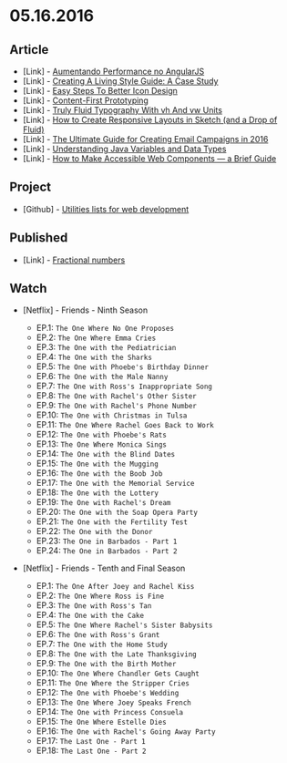 # 05.16.2016

## Article 

- \[Link\] - [Aumentando Performance no AngularJS](https://medium.com/@thiagorizzo/aumentando-performance-no-angularjs-df2264be8972#.5ergphaff)
- \[Link\] - [Creating A Living Style Guide: A Case Study](https://www.smashingmagazine.com/2016/05/creating-a-living-style-guide-case-study/)
- \[Link\] - [Easy Steps To Better Icon Design](https://www.smashingmagazine.com/2016/05/easy-steps-to-better-logo-design/)
- \[Link\] - [Content-First Prototyping](https://www.smashingmagazine.com/2016/05/content-first-prototyping/)
- \[Link\] - [Truly Fluid Typography With vh And vw Units](https://www.smashingmagazine.com/2016/05/fluid-typography/)
- \[Link\] - [How to Create Responsive Layouts in Sketch (and a Drop of Fluid)](http://www.sitepoint.com/how-to-create-responsive-layouts-in-sketch-using-fluid/)
- \[Link\] - [The Ultimate Guide for Creating Email Campaigns in 2016](http://www.sitepoint.com/the-ultimate-guide-for-creating-email-campaigns-in-2016/)
- \[Link\] - [Understanding Java Variables and Data Types](http://www.sitepoint.com/understanding-java-variables-and-data-types/)
- \[Link\] - [How to Make Accessible Web Components — a Brief Guide](http://www.sitepoint.com/accessible-web-components/)


## Project

- \[Github\] - [Utilities lists for web development](https://github.com/brazilian-dev/useful)


## Published 

- \[Link\] - [Fractional numbers](http://donotgiveup.com.br/articles/vocabulary/fractional-numbers/)


## Watch

- \[Netflix\] - Friends - Ninth Season
  - EP.1: `The One Where No One Proposes`
  - EP.2: `The One Where Emma Cries`
  - EP.3: `The One with the Pediatrician`
  - EP.4: `The One with the Sharks`
  - EP.5: `The One with Phoebe's Birthday Dinner`
  - EP.6: `The One with the Male Nanny`
  - EP.7: `The One with Ross's Inappropriate Song`
  - EP.8: `The One with Rachel's Other Sister`
  - EP.9: `The One with Rachel's Phone Number`
  - EP.10: `The One with Christmas in Tulsa`
  - EP.11: `The One Where Rachel Goes Back to Work`
  - EP.12: `The One with Phoebe's Rats`
  - EP.13: `The One Where Monica Sings`
  - EP.14: `The One with the Blind Dates`
  - EP.15: `The One with the Mugging`
  - EP.16: `The One with the Boob Job`
  - EP.17: `The One with the Memorial Service`
  - EP.18: `The One with the Lottery`
  - EP.19: `The One with Rachel's Dream`
  - EP.20: `The One with the Soap Opera Party`
  - EP.21: `The One with the Fertility Test`
  - EP.22: `The One with the Donor`
  - EP.23: `The One in Barbados - Part 1`
  - EP.24: `The One in Barbados - Part 2`

- \[Netflix\] - Friends - Tenth and Final Season
  - EP.1: `The One After Joey and Rachel Kiss`
  - EP.2: `The One Where Ross is Fine`
  - EP.3: `The One with Ross's Tan`
  - EP.4: `The One with the Cake`
  - EP.5: `The One Where Rachel's Sister Babysits`
  - EP.6: `The One with Ross's Grant`
  - EP.7: `The One with the Home Study`
  - EP.8: `The One with the Late Thanksgiving`
  - EP.9: `The One with the Birth Mother`
  - EP.10: `The One Where Chandler Gets Caught`
  - EP.11: `The One Where the Stripper Cries`
  - EP.12: `The One with Phoebe's Wedding`
  - EP.13: `The One Where Joey Speaks French`
  - EP.14: `The One with Princess Consuela`
  - EP.15: `The One Where Estelle Dies`
  - EP.16: `The One with Rachel's Going Away Party`
  - EP.17: `The Last One - Part 1`
  - EP.18: `The Last One - Part 2`
